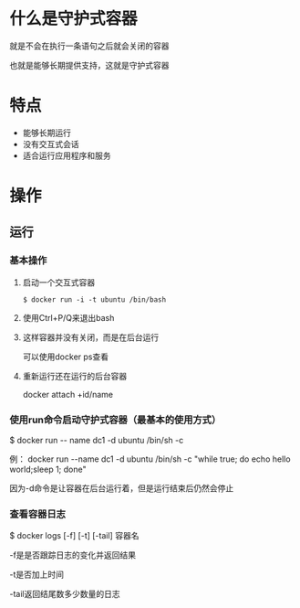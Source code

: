 # 什么是守护式容器

就是不会在执行一条语句之后就会关闭的容器

也就是能够长期提供支持，这就是守护式容器

# 特点

+ 能够长期运行
+ 没有交互式会话
+ 适合运行应用程序和服务

# 操作

## 运行

### 基本操作

1. 启动一个交互式容器

   `$ docker run -i -t ubuntu /bin/bash`

2. 使用Ctrl+P/Q来退出bash

3. 这样容器并没有关闭，而是在后台运行

   可以使用docker ps查看

4. 重新运行还在运行的后台容器

   docker attach +id/name

### 使用run命令启动守护式容器（最基本的使用方式）

$ docker run -- name dc1 -d ubuntu /bin/sh -c 

例： docker run --name dc1 -d ubuntu /bin/sh -c "while true; do echo hello world;sleep 1; done"

因为-d命令是让容器在后台运行着，但是运行结束后仍然会停止

### 查看容器日志

$ docker logs [-f] [-t] [-tail] 容器名

-f是是否跟踪日志的变化并返回结果

-t是否加上时间

-tail返回结尾数多少数量的日志



